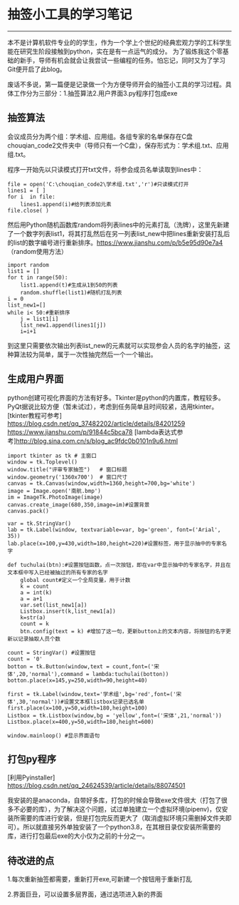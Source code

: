 # 抽签小工具的学习笔记
---
本不是计算机软件专业的的学生，作为一个学上个世纪的经典宏观力学的工科学生能在研究生阶段接触到python，实在是有一点运气的成分。
为了锻炼我这个零基础的新手，导师有机会就会让我尝试一些编程的任务。怕忘记，同时又为了学习Git便开启了此blog。

废话不多说，第一篇便是记录做一个为方便导师开会的抽签小工具的学习过程。具体工作分为三部分：1.抽签算法2.用户界面3.py程序打包成exe

## 抽签算法
会议成员分为两个组：学术组、应用组。各组专家的名单保存在C盘chouqian_code2文件夹中（导师只有一个C盘），保存形式为：学术组.txt、应用组.txt。

程序一开始先以只读模式打开txt文件，将参会成员名单读取到lines中：
```
file = open('C:\chouqian_code2\学术组.txt','r')#只读模式打开
lines1 = [ ]
for i  in file:
    lines1.append(i)#给列表添加元素
file.close( )
```
然后用Python随机函数库random将列表lines中的元素打乱（洗牌），这里先新建了一个数字列表list1，将其打乱然后在另一列表list_new中把lines重新安装打乱后的list的数字编号进行重新排序。https://www.jianshu.com/p/b5e95d90e7a4 （random使用方法）
```
import random
list1 = []
for t in range(50):
    list1.append(t)#生成从1到50的列表
    random.shuffle(list1)#随机打乱列表
i = 0
list_new1=[]
while i< 50:#重新排序
    j = list1[i]
    list_new1.append(lines1[j])
    i=i+1
```
到这里只需要依次输出列表list_new的元素就可以实现参会人员的名字的抽签，这种算法较为简单，属于一次性抽完然后一个一个输出。

## 生成用户界面
python创建可视化界面的方法有好多。Tkinter是python的内置库，教程较多。PyQt据说比较方便（暂未试过），考虑到任务简单且时间较紧，选用tkinter。
[tkinter教程可参考]
https://blog.csdn.net/qq_37482202/article/details/84201259  https://www.jianshu.com/p/91844c5bca78
[lambda表达式参考]http://blog.sina.com.cn/s/blog_ac9fdc0b0101n9u6.html
```
import tkinter as tk # 主窗口
window = tk.Toplevel()
window.title("评审专家抽签")   # 窗口标题
window.geometry('1360x700')  # 窗口尺寸 
canvas = tk.Canvas(window,width=1360,height=700,bg='white')
image = Image.open('南航.bmp')
im = ImageTk.PhotoImage(image)
canvas.create_image(680,350,image=im)#设置背景
canvas.pack()

var = tk.StringVar()
lab = tk.Label(window, textvariable=var, bg='green', font=('Arial', 35))
lab.place(x=100,y=430,width=180,height=220)#设置标签，用于显示抽中的专家名字

def tuchulai(btn):#设置按钮函数，点一次按钮，即在var中显示抽中的专家名字，并且在文本框中写入已经被抽过的所有专家的名字
    global count#定义一个全局变量，用于计数
    k = count
    a = int(k)
    a = a+1
    var.set(list_new1[a])
    Listbox.insert(k,list_new1[a])
    k=str(a)
    count = k
    btn.config(text = k) #增加了这一句，更新button上的文本内容，将按钮的名字更新以记录抽取人员个数

count = StringVar() #设置按钮
count = '0' 
botton = tk.Button(window,text = count,font=('宋体',20,'normal'),command = lambda:tuchulai(botton)) 
botton.place(x=145,y=250,width=90,height=40)

first = tk.Label(window,text='学术组',bg='red',font=('宋体',30,'normal'))#设置文本框listbox记录已选名单
first.place(x=100,y=50,width=180,height=100)
Listbox = tk.Listbox(window,bg = 'yellow',font=('宋体',21,'normal'))
Listbox.place(x=400,y=50,width=180,height=600)

window.mainloop() #显示界面语句
```
## 打包py程序
[利用Pyinstaller] https://blog.csdn.net/qq_24624539/article/details/88074501

我安装的是anaconda，自带好多库，打包的时候会导致exe文件很大（打包了很多不必要的库），为了解决这个问题，试过单独建立一个虚拟环境(pipenv)，仅安装所需要的库进行安装，但是打包完反而更大了（取消虚拟环境只需删掉文件夹即可）。所以就直接另外单独安装了一个python3.8，在其根目录仅安装所需要的库，进行打包最后exe的大小仅为之前的十分之一。

## 待改进的点
1.每次重新抽签都需要，重新打开exe,可新建一个按钮用于重新打乱

2.界面巨丑，可以设置多层界面，通过选项进入新的界面

